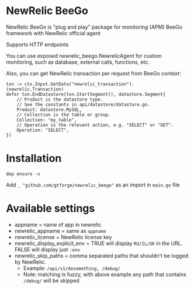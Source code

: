 NewRelic BeeGo
==============

NewRelic BeeGo is "plug and play" package for monitoring (APM) BeeGo framework with NewRelic official agent<br />

Supports HTTP endpoints
 
You can use exposed newrelic_beego.NewrelicAgent for custom monitoring, such as database, external calls, functions, etc.

Also, you can get NewRelic transaction per request from BeeGo context:
```
txn := ctx.Input.GetData("newrelic_transaction").(newrelic.Transaction)
defer txn.EndDatastore(txn.StartSegment(), datastore.Segment{
    // Product is the datastore type.
    // See the constants in api/datastore/datastore.go.
    Product: datastore.MySQL,
    // Collection is the table or group.
    Collection: "my_table",
    // Operation is the relevant action, e.g. "SELECT" or "GET".
    Operation: "SELECT",
})
```

# Installation
```
dep ensure -v
```

Add  `_ "github.com/gtforge/newrelic_beego"` as an import in `main.go` file

# Available settings
- appname = name of app in newrelic
- newrelic_appname = same as `appname`
- newrelic_license = NewRelic license key
- newrelic_display_explicit_env = TRUE will display `RU/IL/UK` in the URL. FALSE will display just `:env`
- newrelic_skip_paths = comma separated paths that shouldn't be logged by NewRelic.
    - Example: `/api/v1/dosomething, /debug/`
    - Note: matching is fuzzy, with above example any path that contains `/debug/` will be skipped
